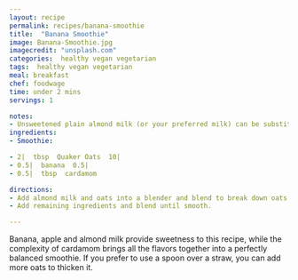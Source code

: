 ```yaml
---
layout: recipe
permalink: recipes/banana-smoothie
title:  "Banana Smoothie"
image: Banana-Smoothie.jpg
imagecredit: "unsplash.com"
categories:  healthy vegan vegetarian
tags:  healthy vegan vegetarian
meal: breakfast
chef: foodwage
time: under 2 mins
servings: 1

notes:
- Unsweetened plain almond milk (or your preferred milk) can be substituted for the vanilla variety if you want a less sweet smoothie.
ingredients:
- Smoothie:

- 2|  tbsp  Quaker Oats  10|
- 0.5|  banana  0.5|
- 0.5|  tbsp  cardamom

directions:
- Add almond milk and oats into a blender and blend to break down oats.
- Add remaining ingredients and blend until smooth.

---
```


Banana, apple and almond milk provide sweetness to this recipe, while the complexity of cardamom brings all the flavors together into a perfectly balanced smoothie. If you prefer to use a spoon over a straw, you can add more oats to thicken it.